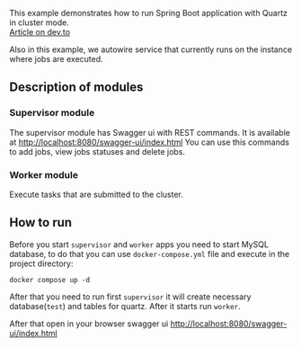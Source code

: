 This example demonstrates how to run Spring Boot application with Quartz in cluster mode.  
[Article on dev.to](https://dev.to/hronom/spring-boot-quartz-scheduler-in-cluster-mode-35ej)

Also in this example, we autowire service that currently runs on the instance where jobs are executed.

## Description of modules
### Supervisor module
The supervisor module has Swagger ui with REST commands. It is available at [http://localhost:8080/swagger-ui/index.html](http://localhost:8080/swagger-ui/index.html)
You can use this commands to add jobs, view jobs statuses and delete jobs.

### Worker module
Execute tasks that are submitted to the cluster.

## How to run
Before you start `supervisor` and `worker` apps you need to start MySQL database, to do that you can
 use `docker-compose.yml` file and execute in the project directory: 
```
docker compose up -d
``` 
 
After that you need to run first `supervisor` it will create necessary database(`test`) and tables
 for quartz. 
After it starts run `worker`.

After that open in your browser swagger ui [http://localhost:8080/swagger-ui/index.html](http://localhost:8080/swagger-ui/index.html)
